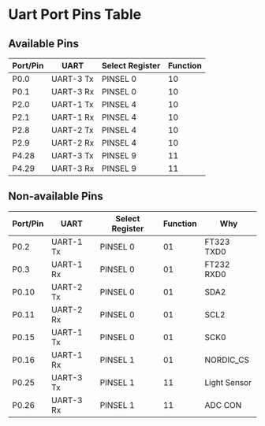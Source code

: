 # Uart Port Pins Table

## Available Pins
Port/Pin | UART | Select Register | Function 
------|-----------|----------|----
P0.0  | UART-3 Tx | PINSEL 0 | 10
P0.1  | UART-3 Rx | PINSEL 0 | 10
P2.0  | UART-1 Tx | PINSEL 4 | 10
P2.1  | UART-1 Rx | PINSEL 4 | 10
P2.8  | UART-2 Tx | PINSEL 4 | 10
P2.9  | UART-2 Rx | PINSEL 4 | 10
P4.28 | UART-3 Tx | PINSEL 9 | 11
P4.29 | UART-3 Rx | PINSEL 9 | 11

## Non-available Pins
Port/Pin | UART | Select Register | Function | Why
------|-----------|----------|----|-----------
P0.2  | UART-1 Tx | PINSEL 0 | 01 | FT323 TXD0
P0.3  | UART-1 Rx | PINSEL 0 | 01 | FT232 RXD0
P0.10 | UART-2 Tx | PINSEL 0 | 01 | SDA2
P0.11 | UART-2 Rx | PINSEL 0 | 01 | SCL2
P0.15 | UART-1 Tx | PINSEL 0 | 01 | SCK0
P0.16 | UART-1 Rx | PINSEL 1 | 01 | NORDIC_CS
P0.25 | UART-3 Tx | PINSEL 1 | 11 | Light Sensor
P0.26 | UART-3 Rx | PINSEL 1 | 11 | ADC CON
